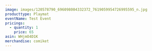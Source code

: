 ```yaml
---
image: images/120578790_696098004332372_7619059954726995595_n.jpg
producttype: Playmat
eventName: Test Event
pricings:
  - quantity: 1
    price: 65
asin: WHjmO4D1K
merchandise: comiket
---
```

